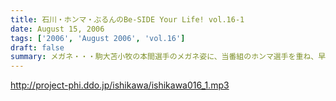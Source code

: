 ```yaml
---
title: 石川・ホンマ・ぶるんのBe-SIDE Your Life! vol.16-1
date: August 15, 2006
tags: ['2006', 'August 2006', 'vol.16']
draft: false
summary: メガネ・・・駒大苫小牧の本間選手のメガネ姿に、当番組のホンマ選手を重ね、早稲田実業の優勝談義に花が咲いた月曜日。有楽町では号外が配られ、爽やかな球児達の夏の終わりが告げられたのとは、コレっぽち！も関係なく収録が行われた。NAMAE
---
```


http://project-phi.ddo.jp/ishikawa/ishikawa016_1.mp3